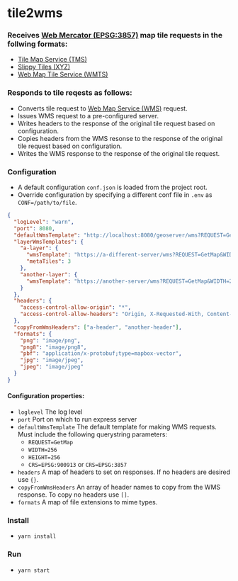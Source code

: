 # tile2wms
### Receives [Web Mercator (EPSG:3857)](https://epsg.io/3857) map tile requests in the follwing formats:
  * [Tile Map Service (TMS)](https://wiki.osgeo.org/wiki/Tile_Map_Service_Specification)
  * [Slippy Tiles (XYZ)](https://en.wikipedia.org/wiki/Tiled_web_map) 
  * [Web Map Tile Service (WMTS)](https://www.opengeospatial.org/standards/wmts) 

### Responds to tile reqests as follows:
  * Converts tile request to [Web Map Service (WMS)](https://www.opengeospatial.org/standards/wms) request.
  * Issues WMS request to a pre-configured server.  
  * Writes headers to the response of the original tile request based on configuration.
  * Copies headers from the WMS resonse to the response of the original tile request based on configuration.
  * Writes the WMS response to the response of the original tile request.

### Configuration
  * A default configuration `conf.json` is loaded from the project root.
  * Override configuration by specifying a different conf file in `.env` as `CONF=/path/to/file`.

  ```json
  {
    "logLevel": "warn",
    "port": 8080,
    "defaultWmsTemplate": "http://localhost:8080/geoserver/wms?REQUEST=GetMap&WIDTH=256&HEIGHT=256&CRS=EPSG:900913&TRANSPARENT=true",
    "layerWmsTemplates": {
      "a-layer": {
        "wmsTemplate": "https://a-different-server/wms?REQUEST=GetMap&WIDTH=256&HEIGHT=256&CRS=EPSG:900913&TRANSPARENT=true",
        "metaTiles": 3
      },
      "another-layer": {
        "wmsTemplate": "https://another-server/wms?REQUEST=GetMap&WIDTH=256&HEIGHT=256&CRS=EPSG:900913&TRANSPARENT=true"
      }
    },
    "headers": {
      "access-control-allow-origin": "*",
      "access-control-allow-headers": "Origin, X-Requested-With, Content-Type, Accept"
    },
    "copyFromWmsHeaders": ["a-header", "another-header"],
    "formats": {
      "png": "image/png",
      "png8": "image/png8",
      "pbf": "application/x-protobuf;type=mapbox-vector",
      "jpg": "image/jpeg",
      "jpeg": "image/jpeg"
    }
  }
  ```
  
 #### Configuration properties:
   * `loglevel` The log level
   * `port` Port on which to run express server
   * `defaultWmsTemplate` The default template for making WMS requests.  Must include the following querystring parameters:
     * `REQUEST=GetMap`
     * `WIDTH=256`
     * `HEIGHT=256`
     * `CRS=EPSG:900913` or `CRS=EPSG:3857`
   * `headers` A map of headers to set on responses. If no headers are desired use `{}`.
   * `copyFromWmsHeaders` An array of header names to copy from the WMS response. To copy no headers use  `[]`.
   * `formats` A map of file extensions to mime types.

### Install
* `yarn install`

### Run 
* `yarn start`
